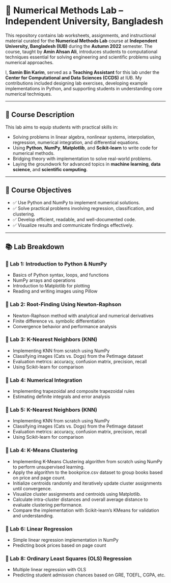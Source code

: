 # 📘 Numerical Methods Lab – Independent University, Bangladesh

This repository contains lab worksheets, assignments, and instructional material curated for the **Numerical Methods Lab** course at **Independent University, Bangladesh (IUB)** during the **Autumn 2022** semester. The course, taught by **Amin Ahsan Ali**, introduces students to computational techniques essential for solving engineering and scientific problems using numerical approaches.

I, **Samin Bin Karim**, served as a **Teaching Assistant** for this lab under the **Center for Computational and Data Sciences (CCDS)** at IUB. My contributions included designing lab exercises, developing example implementations in Python, and supporting students in understanding core numerical techniques.

---

## 📌 Course Description

This lab aims to equip students with practical skills in:

- Solving problems in linear algebra, nonlinear systems, interpolation, regression, numerical integration, and differential equations.  
- Using **Python**, **NumPy**, **Matplotlib**, and **Scikit-learn** to write code for numerical methods.
- Bridging theory with implementation to solve real-world problems.
- Laying the groundwork for advanced topics in **machine learning**, **data science**, and **scientific computing**.

---

## 🎯 Course Objectives

- ✅ Use Python and NumPy to implement numerical solutions.  
- ✅ Solve practical problems involving regression, classification, and clustering.  
- ✅ Develop efficient, readable, and well-documented code.  
- ✅ Visualize results and communicate findings effectively.

---

## 📚 Lab Breakdown

### 🔹 Lab 1: Introduction to Python & NumPy
- Basics of Python syntax, loops, and functions  
- NumPy arrays and operations  
- Introduction to Matplotlib for plotting  
- Reading and writing images using Pillow  

### 🔹 Lab 2: Root-Finding Using Newton-Raphson
- Newton-Raphson method with analytical and numerical derivatives  
- Finite difference vs. symbolic differentiation  
- Convergence behavior and performance analysis  

### 🔹 Lab 3: K-Nearest Neighbors (KNN)
- Implementing KNN from scratch using NumPy  
- Classifying images (Cats vs. Dogs) from the PetImage dataset  
- Evaluation metrics: accuracy, confusion matrix, precision, recall  
- Using Scikit-learn for comparison

### 🔹 Lab 4: Numerical Integration
- Implementing trapezoidal and composite trapezoidal rules  
- Estimating definite integrals and error analysis  

### 🔹 Lab 5: K-Nearest Neighbors (KNN)
- Implementing KNN from scratch using NumPy  
- Classifying images (Cats vs. Dogs) from the PetImage dataset  
- Evaluation metrics: accuracy, confusion matrix, precision, recall  
- Using Scikit-learn for comparison

### 🔹  Lab 4: K-Means Clustering
- Implementing K-Means Clustering algorithm from scratch using NumPy to perform unsupervised learning.
- Apply the algorithm to the bookprice.csv dataset to group books based on price and page count.
- Initialize centroids randomly and iteratively update cluster assignments until convergence.
- Visualize cluster assignments and centroids using Matplotlib.
- Calculate intra-cluster distances and overall average distance to evaluate clustering performance.
- Compare the implementation with Scikit-learn’s KMeans for validation and understanding.

### 🔹 Lab 6: Linear Regression
- Simple linear regression implementation in NumPy  
- Predicting book prices based on page count  

### 🔹 Lab 8: Ordinary Least Squares (OLS) Regression
- Multiple linear regression with OLS  
- Predicting student admission chances based on GRE, TOEFL, CGPA, etc.  
